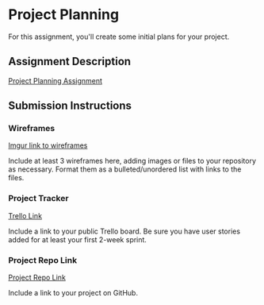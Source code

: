 # Project Planning
For this assignment, you'll create some initial plans for your project.

## Assignment Description
[Project Planning Assignment](https://education.launchcode.org/liftoff/modules/assignments/project-planning)

## Submission Instructions

### Wireframes
[Imgur link to wireframes](https://imgur.com/a/17X2VRu)

Include at least 3 wireframes here, adding images or files to your repository as necessary. Format them as a bulleted/unordered list with links to the files.

### Project Tracker
[Trello Link](https://trello.com/b/8sqmwpCI/ddesmi-launch-codes)

Include a link to your public Trello board. Be sure you have user stories added for at least your first 2-week sprint.

### Project Repo Link
[Project Repo Link](https://github.com/Jan-23-Liftoff-KC/ddesmi-launch-codes)

Include a link to your project on GitHub.
